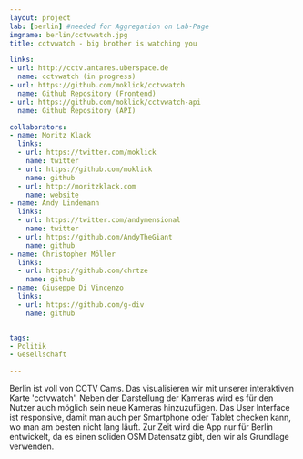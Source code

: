 ```yaml
---
layout: project
lab: [berlin] #needed for Aggregation on Lab-Page
imgname: berlin/cctvwatch.jpg
title: cctvwatch - big brother is watching you

links:
- url: http://cctv.antares.uberspace.de
  name: cctvwatch (in progress)
- url: https://github.com/moklick/cctvwatch
  name: Github Repository (Frontend)
- url: https://github.com/moklick/cctvwatch-api
  name: Github Repository (API)

collaborators:
- name: Moritz Klack
  links:
  - url: https://twitter.com/moklick
    name: twitter
  - url: https://github.com/moklick
    name: github
  - url: http://moritzklack.com
    name: website
- name: Andy Lindemann
  links:
  - url: https://twitter.com/andymensional
    name: twitter
  - url: https://github.com/AndyTheGiant
    name: github
- name: Christopher Möller
  links:
  - url: https://github.com/chrtze
    name: github
- name: Giuseppe Di Vincenzo
  links:
  - url: https://github.com/g-div
    name: github


tags:
- Politik
- Gesellschaft

---
```


Berlin ist voll von CCTV Cams. Das visualisieren wir mit unserer interaktiven Karte 'cctvwatch'.
Neben der Darstellung der Kameras wird es für den Nutzer auch möglich sein neue Kameras hinzuzufügen. Das User Interface ist responsive, damit man auch per Smartphone oder Tablet checken kann, wo man am besten nicht lang läuft. Zur Zeit wird die App nur für Berlin entwickelt, da es einen soliden OSM Datensatz gibt, den wir als Grundlage verwenden.
